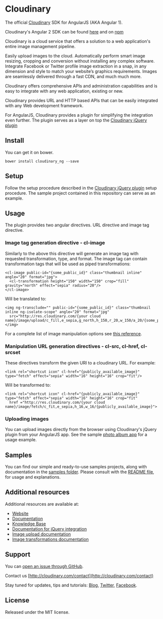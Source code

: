 Cloudinary
==========
The official [Cloudinary](https://cloudinary.com) SDK for AngularJS (AKA Angular 1).

Cloudinary's Angular 2 SDK can be found [here](https://github.com/cloudinary/cloudinary_angular/tree/angular_next)
and on [npm](https://www.npmjs.com/package/@cloudinary/angular)

Cloudinary is a cloud service that offers a solution to a web application's entire image management pipeline. 

Easily upload images to the cloud. Automatically perform smart image resizing, cropping and conversion without installing any complex software. Integrate Facebook or Twitter profile image extraction in a snap, in any dimension and style to match your website’s graphics requirements. Images are seamlessly delivered through a fast CDN, and much much more. 

Cloudinary offers comprehensive APIs and administration capabilities and is easy to integrate with any web application, existing or new.

Cloudinary provides URL and HTTP based APIs that can be easily integrated with any Web development framework. 

For AngularJS, Cloudinary provides a plugin for simplifying the integration even further. The plugin serves as a layer on top the [Cloudinary jQuery plugin](http://cloudinary.com/documentation/jquery_integration#installation)

## Install ######################################################################

You can get it on bower.

```shell
bower install cloudinary_ng --save
```

## Setup ######################################################################

Follow the setup procedure described in the [Cloudinary jQuery plugin](https://github.com/cloudinary/cloudinary_js#setup) setup procedure. The sample project contained in this repository can serve as an example.


## Usage ######################################################################

The plugin provides two angular directives. URL directive and image tag directive.

### Image tag generation directive - cl-image ##################################

Similarly to the above this directive will generate an image tag with requested transformation, type, and format. The image tag can contain transformation tags that will be used as piped transformations:

    <cl-image public-id="{some_public_id}" class="thumbnail inline" angle="20" format="jpg">
      <cl-transformation height="150" width="150" crop="fill" gravity="north" effect="sepia" radius="20"/>
    </cl-image>

Will be translated to:

    <img ng-transclude="" public-id="{some_public_id}" class="thumbnail inline ng-isolate-scope" angle="20" format="jpg" 
      src="http://res.cloudinary.com/{your cloud name}/image/upload/c_fill,e_sepia,g_north,h_150,r_20,w_150/a_20/{some_public_id}.jpg"></img>

For a complete list of image manipulation options see [this reference](http://cloudinary.com/documentation/image_transformations#reference).

### Manipulation URL generation directives - cl-src, cl-href, cl-srcset #######

These directives transform the given URI to a cloudinary URL. For example:

    <link rel="shortcut icon" cl-href="{publicly_available_image}" type="fetch" effect="sepia" width="16" height="16" crop="fit"/>

Will be transformed to:

    <link rel="shortcut icon" cl-href="{publicly_available_image}" type="fetch" effect="sepia" width="16" height="16" crop="fit"
      href ="http://res.cloudinary.com/{your cloud name}/image/fetch/c_fit,e_sepia,h_16,w_16/{publicly_available_image}">


### Uploading images

You can upload images directly from the browser using Cloudinary's jQuery plugin from your AngularJS app. See the sample [photo album app](https://github.com/cloudinary/cloudinary_angular/tree/master/samples/photo_album) for a usage example.


## Samples

You can find our simple and ready-to-use samples projects, along with documentation in the [samples folder](https://github.com/cloudinary/cloudinary_angular/tree/master/samples/photo_album). 
Please consult with the [README file](https://github.com/cloudinary/cloudinary_angular/blob/master/samples/photo_album/README.md), for usage and explanations.


## Additional resources ##########################################################

Additional resources are available at:

* [Website](http://cloudinary.com)
* [Documentation](http://cloudinary.com/documentation)
* [Knowledge Base](http://support.cloudinary.com/forums)
* [Documentation for jQuery integration](http://cloudinary.com/documentation/jquery_integration)
* [Image upload documentation](http://cloudinary.com/documentation/upload_images)
* [Image transformations documentation](http://cloudinary.com/documentation/image_transformations)

## Support

You can [open an issue through GitHub](https://github.com/cloudinary/cloudinary_gem/issues).

Contact us [http://cloudinary.com/contact](http://cloudinary.com/contact)

Stay tuned for updates, tips and tutorials: [Blog](http://cloudinary.com/blog), [Twitter](https://twitter.com/cloudinary), [Facebook](http://www.facebook.com/Cloudinary).


## License #######################################################################

Released under the MIT license. 
